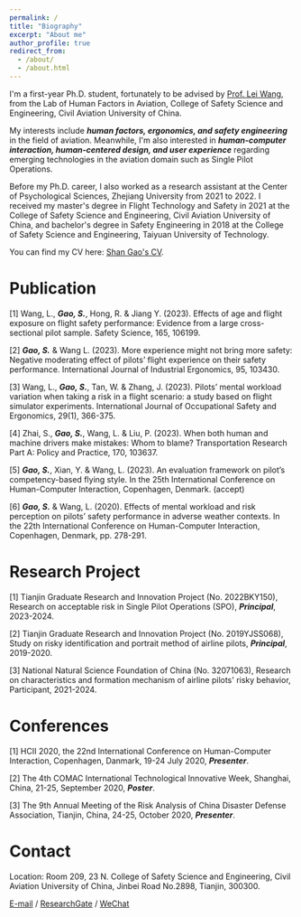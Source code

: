 ```yaml
---
permalink: /
title: "Biography"
excerpt: "About me"
author_profile: true
redirect_from: 
  - /about/
  - /about.html
---
```


I'm a first-year Ph.D. student, fortunately to be advised by [Prof. Lei Wang](https://www.cauc.edu.cn/yjsy/info/1139/1441.htm), from the Lab of Human Factors in Aviation, College of Safety Science and Engineering, Civil Aviation University of China. 

My interests include ***human factors, ergonomics, and safety engineering*** in the field of aviation. Meanwhile, I'm also interested in ***human-computer interaction, human-centered design, and user experience*** regarding emerging technologies in the aviation domain such as Single Pilot Operations.

Before my Ph.D. career, I also worked as a research assistant at the Center of Psychological Sciences, Zhejiang University from 2021 to 2022. I received my master's degree in Flight Technology and Safety in 2021 at the College of Safety Science and Engineering, Civil Aviation University of China, and bachelor's degree in Safety Engineering in 2018 at the College of Safety Science and Engineering, Taiyuan University of Technology.

You can find my CV here: [Shan Gao's CV](../assets/CV.pdf).

Publication
======
[1] Wang, L., ***Gao, S.***, Hong, R. & Jiang Y. (2023). Effects of age and flight exposure on flight safety performance: Evidence from a large cross-sectional pilot sample. Safety Science, 165, 106199.

[2] ***Gao, S.*** & Wang L. (2023). More experience might not bring more safety: Negative moderating effect of pilots’ flight experience on their safety performance. International Journal of Industrial Ergonomics, 95, 103430.

[3] Wang, L., ***Gao, S.***, Tan, W. & Zhang, J. (2023). Pilots’ mental workload variation when taking a risk in a flight scenario: a study based on flight simulator experiments. International Journal of Occupational Safety and Ergonomics, 29(1), 366-375.

[4] Zhai, S., ***Gao, S.***, Wang, L. & Liu, P. (2023). When both human and machine drivers make mistakes: Whom to blame? Transportation Research Part A: Policy and Practice, 170, 103637.

[5] ***Gao, S.***, Xian, Y. & Wang, L. (2023). An evaluation framework on pilot’s competency-based flying style. In the 25th International Conference on Human-Computer Interaction, Copenhagen, Denmark. (accept)

[6] ***Gao, S.*** & Wang, L. (2020). Effects of mental workload and risk perception on pilots’ safety performance in adverse weather contexts. In the 22th International Conference on Human-Computer Interaction, Copenhagen, Denmark, pp. 278-291.

Research Project
======
[1] Tianjin Graduate Research and Innovation Project (No. 2022BKY150), Research on acceptable risk in Single Pilot Operations (SPO), ***Principal***, 2023-2024.

[2] Tianjin Graduate Research and Innovation Project (No. 2019YJSS068), Study on risky identification and portrait method of airline pilots, ***Principal***, 2019-2020.

[3] National Natural Science Foundation of China (No. 32071063), Research on characteristics and formation mechanism of airline pilots' risky behavior, Participant, 2021-2024.

Conferences
======
[1] HCII 2020, the 22nd International Conference on Human-Computer Interaction, Copenhagen, Danmark, 19-24 July 2020, ***Presenter***.

[2] The 4th COMAC International Technological Innovative Week, Shanghai, China, 21-25, September 2020, ***Poster***.

[3] The 9th Annual Meeting of the Risk Analysis of China Disaster Defense Association, Tianjin, China, 24-25, October 2020, ***Presenter***.

Contact
======
Location: Room 209, 23 N. College of Safety Science and Engineering, Civil Aviation University of China, Jinbei Road No.2898, Tianjin, 300300.

[E-mail](mailto:shangao2022@foxmail.com) / [ResearchGate](https://www.researchgate.net/profile/Shan-Gao-66?ev=hdr_xprf) / [WeChat](../images/wechat.jpg)
